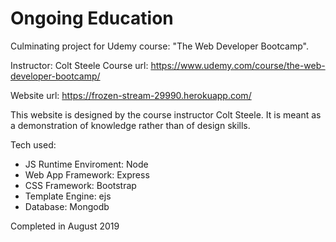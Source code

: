 # Ongoing Education
Culminating project for Udemy course: "The Web Developer Bootcamp".

Instructor: Colt Steele
Course url: https://www.udemy.com/course/the-web-developer-bootcamp/

Website url: https://frozen-stream-29990.herokuapp.com/

This website is designed by the course instructor Colt Steele. It is meant as a demonstration of knowledge rather than of design skills. 

Tech used:
  * JS Runtime Enviroment: Node
  * Web App Framework: Express
  * CSS Framework: Bootstrap
  * Template Engine: ejs
  * Database: Mongodb

Completed in August 2019
